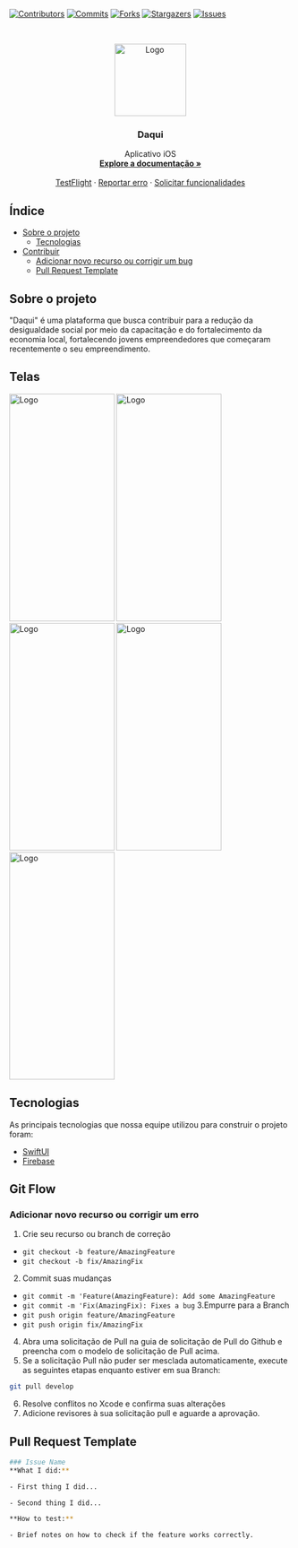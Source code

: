 [![Contributors][contributors-shield]][contributors-url]
[![Commits][commits-shield]][commits-url]
[![Forks][forks-shield]][forks-url]
[![Stargazers][stars-shield]][stars-url]
[![Issues][issues-shield]][issues-url]

<!-- PROJECT LOGO -->
<br />
<p align="center">
  <a href="https://github.com/samuelbrasileiro/hackathonCCR">
    <img src="https://media.discordapp.net/attachments/788903633268768839/800508614732677160/unknown.png?width=1286&height=1290" alt="Logo" width="128..6" height="129.0">
  </a>

  <h3 align="center">Daqui</h3>

  <p align="center">
    Aplicativo iOS
    <br />
    <a href="https://github.com/samuelbrasileiro/hackathonCCR"><strong>Explore a documentação »</strong></a>
    <br />
    <br />
    <a href="https://testflight.apple.com/join/ySbUmWr2">TestFlight</a>
    ·
    <a href="https://github.com/samuelbrasileiro/hackathonCCR/issues">Reportar erro</a>
    ·
    <a href="https://github.com/samuelbrasileiro/hackathonCCR/issues">Solicitar funcionalidades</a>
  </p>
</p>

<!-- TABLE OF CONTENTS -->
## Índice

* [Sobre o projeto](#sobre-o-projeto)
  * [Tecnologias](#tecnologias)
* [Contribuir](#git-flow)
  * [Adicionar novo recurso ou corrigir um bug](#adicionar-novo-recurso-ou-corrigir-um-erro)
  * [Pull Request Template](#pull-request-template)



<!-- ABOUT THE PROJECT -->
## Sobre o projeto
"Daqui" é uma plataforma que busca contribuir para a redução da desigualdade social por meio da capacitação e do fortalecimento da economia local, fortalecendo jovens empreendedores que começaram recentemente o seu empreendimento.

## Telas
<img src="https://media.discordapp.net/attachments/788903633268768839/800506011738701824/Explorar.png" alt="Logo" width="187.5" height="406"> <img src="https://media.discordapp.net/attachments/788903633268768839/800505841518247946/Perfiljhj.png" alt="Logo" width="187.5" height="406">
<img src="https://media.discordapp.net/attachments/788903633268768839/800506151905132568/Explorar.png" alt="Logo" width="187.5" height="406"> <img src="https://media.discordapp.net/attachments/788903633268768839/800506154224320522/Montar_Trilha.png" alt="Logo" width="187.5" height="406"> <img src="https://media.discordapp.net/attachments/788903633268768839/800505850040418335/Minhas_Trilhastrilhas_minhas.png" alt="Logo" width="187.5" height="406">

## Tecnologias 
As principais tecnologias que nossa equipe utilizou para construir o projeto foram:

* [SwiftUI](https://swift.org/)
* [Firebase](https://firebase.google.com/?hl=pt)

<!-- Git Flow -->
## Git Flow

### Adicionar novo recurso ou corrigir um erro

1. Crie seu recurso ou branch de correção
  * `git checkout -b feature/AmazingFeature`
  * `git checkout -b fix/AmazingFix`
2. Commit suas mudanças
  * `git commit -m 'Feature(AmazingFeature): Add some AmazingFeature`
  * `git commit -m 'Fix(AmazingFix): Fixes a bug`
3.Empurre para a Branch
  * `git push origin feature/AmazingFeature`
  * `git push origin fix/AmazingFix`
4. Abra uma solicitação de Pull na guia de solicitação de Pull do Github e preencha com o modelo de solicitação de Pull acima.
5. Se a solicitação Pull não puder ser mesclada automaticamente, execute as seguintes etapas enquanto estiver em sua Branch:
```sh
git pull develop
```
6. Resolve conflitos no Xcode e confirma suas alterações
7. Adicione revisores à sua solicitação pull e aguarde a aprovação.

## Pull Request Template
```sh
### Issue Name
**What I did:**

- First thing I did...

- Second thing I did...

**How to test:**

- Brief notes on how to check if the feature works correctly.
```

<!-- MARKDOWN LINKS & IMAGES -->
<!-- https://www.markdownguide.org/basic-syntax/#reference-style-links -->
[contributors-shield]: https://img.shields.io/github/contributors/samuelbrasileiro/hackathonCCR.svg?style=flat-square
[contributors-url]: https://img.shields.io/github/contributors/samuelbrasileiro/hackathonCCR

[forks-shield]: https://img.shields.io/github/forks/samuelbrasileiro/hackathonCCR.svg?style=flat-square
[forks-url]: https://img.shields.io/github/forks/samuelbrasileiro/hackathonCCR
[commits-shield]: https://img.shields.io/github/last-commit/samuelbrasileiro/hackathonCCR.svg?style=flat-square
[commits-url]: https://img.shields.io/github/last-commit/samuelbrasileiro/hackathonCCR
[stars-shield]: https://img.shields.io/github/stars/samuelbrasileiro/hackathonCCR.svg?style=flat-square
[stars-url]: https://img.shields.io/github/starts/samuelbrasileiro/hackathonCCR
[issues-shield]: https://img.shields.io/github/issues/samuelbrasileiro/hackathonCCR.svg?style=flat-square
[issues-url]: https://img.shields.io/github/issues/samuelbrasileiro/hackathonCCR
[product-screenshot]: images/screenshot.png
